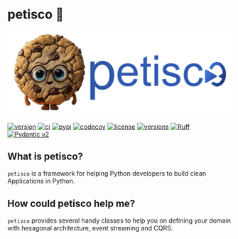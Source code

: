 # petisco 🍪



<img src="https://github.com/alice-biometrics/custom-emojis/blob/master/images/petisco.png?raw=true" width=auto>

[![version](https://img.shields.io/github/release/alice-biometrics/petisco/all.svg)](https://github.com/alice-biometrics/petisco/releases)
[![ci](https://github.com/alice-biometrics/petisco/workflows/ci/badge.svg)](https://github.com/alice-biometrics/petisco/actions)
[![pypi](https://img.shields.io/pypi/dm/petisco)](https://pypi.org/project/petisco/)
[![codecov](https://codecov.io/gh/alice-biometrics/petisco/branch/main/graph/badge.svg?token=YHXAYKX0VO)](https://codecov.io/gh/alice-biometrics/petisco)
[![license](https://img.shields.io/github/license/alice-biometrics/petisco.svg)](https://github.com/alice-biometrics/petisco/blob/main/LICENSE)
[![versions](https://img.shields.io/pypi/pyversions/petisco.svg)](https://github.com/alice-biometrics/petisco)
[![Ruff](https://img.shields.io/endpoint?url=https://raw.githubusercontent.com/astral-sh/ruff/main/assets/badge/v2.json)](https://github.com/astral-sh/ruff)
[![Pydantic v2](https://img.shields.io/endpoint?url=https://raw.githubusercontent.com/pydantic/pydantic/main/docs/badge/v2.json)](https://docs.pydantic.dev/latest/contributing/#badges)


## What is petisco?

`petisco` is a framework for helping Python developers to build clean Applications in Python.


## How could petisco help me?

`petisco` provides several handy classes to help you on defining your domain with hexagonal architecture, event streaming and CQRS.
